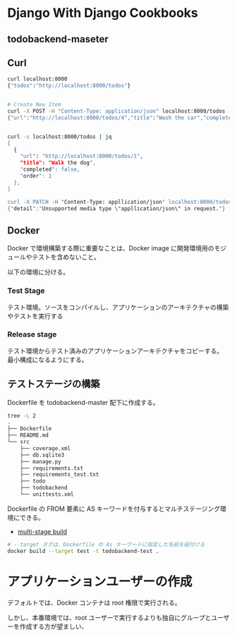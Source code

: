 # Django With Django Cookbooks 

## todobackend-maseter

## Curl

```bash
curl localhost:8000
{"todos":"http://localhost:8000/todos"}


# Create New Item
curl -X POST -H "Content-Type: application/json" localhost:8000/todos -d '{"title": "Wash the car" , "order": 2}'
{"url":"http://localhost:8000/todos/4","title":"Wash the car","completed":false,"order":2}


curl -s localhost:8000/todos | jq
[
  {
    "url": "http://localhost:8000/todos/1",
    "title": "Walk the dog",
    "completed": false,
    "order": 1
  },
]

curl -X PATCH -H "Content-Type: appllication/json" localhost:8000/todos/2 -d '{"completed": true}'
{"detail":"Unsupported media type \"appllication/json\" in request."}
```

## Docker
Docker で環境構築する際に重要なことは、Docker image に開発環境用のモジュールやテストを含めないこと。

以下の環境に分ける。

### Test Stage
テスト環境。ソースをコンパイルし、アプリケーションのアーキテクチャの構築やテストを実行する

### Release stage
テスト環境からテスト済みのアプリケーションアーキテクチャをコピーする。  
最小構成になるようにする。　

## テストステージの構築

Dockerfile を todobackend-master 配下に作成する。

```bash
tree -L 2
.
├── Dockerfile
├── README.md
└── src
    ├── coverage.xml
    ├── db.sqlite3
    ├── manage.py
    ├── requirements.txt
    ├── requirements_test.txt
    ├── todo
    ├── todobackend
    └── unittests.xml
```

Dockerfile の FROM 要素に AS キーワードを付与するとマルチステージング環境にできる。

* [multi-stage build](https://docs.docker.com/develop/develop-images/multistage-build/)

```bash
# --target タグは、Dockerfile の As キーワードに指定した名前を紐付ける
docker build --target test -t todobackend-test .
```

# アプリケーションユーザーの作成
デフォルトでは、Docker コンテナは root 権限で実行される。

しかし、本番環境では、root ユーザーで実行するよりも独自にグループとユーザーを作成する方が望ましい、　

